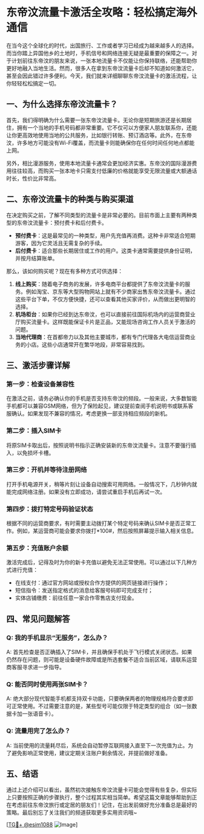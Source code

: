 # 东帝汶流量卡激活全攻略：轻松搞定海外通信

在当今这个全球化的时代，出国旅行、工作或者学习已经成为越来越多人的选择。而当你踏上异国他乡的土地时，手机信号和网络连接无疑是最重要的保障之一。对于计划前往东帝汶的朋友来说，一张本地流量卡不仅能让你保持联络，还能帮助你更好地融入当地生活。然而，很多人在拿到东帝汶流量卡后却不知道如何激活它，甚至会因此错过许多便利。今天，我们就来详细聊聊东帝汶流量卡的激活流程，让你轻轻松松搞定一切。

## 一、为什么选择东帝汶流量卡？

首先，我们得明确为什么需要一张东帝汶流量卡。无论你是短期旅游还是长期居住，拥有一个当地的手机号码都非常重要。它不仅可以方便家人朋友联系你，还能让你更高效地使用当地的公共服务，比如银行转账、预订酒店等。此外，在东帝汶，许多地方可能没有Wi-Fi覆盖，而流量卡则能确保你在任何时间任何地点都能上网。

另外，相比漫游服务，使用本地流量卡通常会更加经济实惠。东帝汶的国际漫游费用往往较高，而购买一张本地卡只需支付低廉的价格就能享受无限流量或大额通话时长，性价比非常高。

## 二、东帝汶流量卡的种类与购买渠道

在决定购买之前，了解不同类型的流量卡是非常必要的。目前市面上主要有两种类型的东帝汶流量卡：预付费卡和后付费卡。

- **预付费卡**：这是最常见的一种类型，用户先充值再消费。这种卡非常适合短期游客，因为它灵活且无需复杂的手续。
- **后付费卡**：适合那些长期居住或工作的用户。这类卡通常需要提供身份证明，并按月结算账单。

那么，该如何购买呢？现在有多种方式可供选择：

1. **线上购买**：随着电子商务的发展，许多电商平台都提供了东帝汶流量卡的服务。例如淘宝、京东等大型购物网站上就有不少商家出售东帝汶流量卡。通过这些平台下单，不仅方便快捷，还可以查看其他买家评价，从而做出更明智的选择。
2. **机场柜台**：如果你已经到达东帝汶，也可以直接前往国际机场内的运营商营业厅购买流量卡。这样既能保证卡片是正品，又能现场咨询工作人员关于激活的问题。
3. **当地代理商**：在首都帝力以及其他主要城市，都有专门代理各大电信运营商业务的小店。这些小店通常开在繁华地段，非常容易找到。

## 三、激活步骤详解

### 第一步：检查设备兼容性

在激活之前，请务必确认你的手机是否支持东帝汶的频段。一般来说，大多数智能手机都可以兼容GSM网络，但为了保险起见，建议提前查阅手机说明书或联系客服确认。如果发现不兼容的情况，考虑更换一部支持相应频段的新机。

### 第二步：插入SIM卡

将原SIM卡取出后，按照说明书指示正确安装新的东帝汶流量卡。注意不要强行插入，以免损坏卡槽。

### 第三步：开机并等待注册网络

打开手机电源开关，稍等片刻让设备自动搜索可用网络。一般情况下，几秒钟内就能完成网络注册。如果没有立即成功，请尝试重启手机后再试一次。

### 第四步：拨打特定号码验证状态

根据不同的运营商要求，有时需要主动拨打某个特定号码来确认SIM卡是否正常工作。例如，某运营商可能会要求你拨打*100#，然后按照屏幕提示输入相关信息。

### 第五步：充值账户余额

激活完成后，记得及时为你的新卡充值以避免无法正常使用。可以通过以下几种方式进行充值：
- 在线支付：通过官方网站或授权合作方提供的网页链接进行操作；
- 短信指令：发送指定格式的消息给客服号码即可完成支付；
- 实体店铺缴费：前往任意一家合作零售店支付现金。

## 四、常见问题解答

### Q: 我的手机显示“无服务”，怎么办？
A: 首先检查是否正确插入了SIM卡，并且确保手机处于飞行模式关闭状态。如果仍然存在问题，则可能是设备硬件故障或是所选套餐不适合当前区域，请联系运营商客服寻求进一步指导。

### Q: 能否同时使用两张SIM卡？
A: 绝大部分现代智能手机都支持双卡功能，只要确保两者的物理规格符合要求即可正常使用。不过需要注意的是，某些型号可能仅限于特定类型的组合（如一张数据卡加一张语音卡）。

### Q: 流量用完了怎么办？
A: 当前使用的流量耗尽后，系统会自动暂停互联网接入直至下一次充值为止。为了避免影响正常使用，建议定期关注账户剩余情况，并提前做好准备。

## 五、结语

通过上述介绍可以看出，虽然初次接触东帝汶流量卡可能会觉得有些复杂，但实际上只要按照正确的步骤执行，整个过程其实相当简单。希望这篇文章能够帮助到正在考虑前往东帝汶旅行或定居的朋友们！记住，在出发前做好充分准备总是最好的策略。最后别忘了关注我们的频道获取更多实用资讯哦~

[[TG💪+ @esim1088](https://t.me/s/esim1088) ![Image](https://i.postimg.cc/4NQfJmqS/Snipaste-2025-05-13-00-14-12.png)]